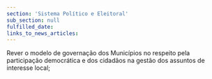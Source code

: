 ```yaml
---
section: 'Sistema Político e Eleitoral'
sub_section: null
fulfilled_date:
links_to_news_articles:
---
```


Rever o modelo de governação dos Municípios no respeito pela participação democrática e dos cidadãos na gestão dos assuntos de interesse local;
